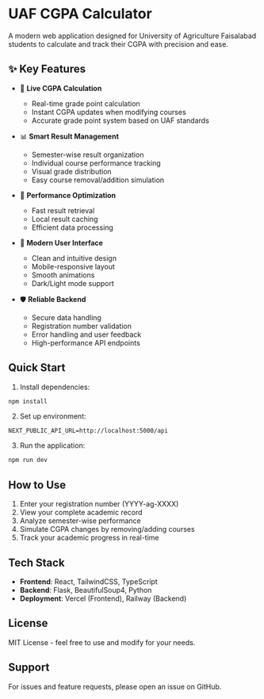 # UAF CGPA Calculator

A modern web application designed for University of Agriculture Faisalabad students to calculate and track their CGPA with precision and ease.

## ✨ Key Features

- 🔄 **Live CGPA Calculation**
  - Real-time grade point calculation
  - Instant CGPA updates when modifying courses
  - Accurate grade point system based on UAF standards

- 📊 **Smart Result Management**
  - Semester-wise result organization
  - Individual course performance tracking
  - Visual grade distribution
  - Easy course removal/addition simulation

- 💾 **Performance Optimization**
  - Fast result retrieval
  - Local result caching
  - Efficient data processing

- 🎨 **Modern User Interface**
  - Clean and intuitive design
  - Mobile-responsive layout
  - Smooth animations
  - Dark/Light mode support

- 🛡️ **Reliable Backend**
  - Secure data handling
  - Registration number validation
  - Error handling and user feedback
  - High-performance API endpoints

## Quick Start

1. Install dependencies:
```bash
npm install
```

2. Set up environment:
```
NEXT_PUBLIC_API_URL=http://localhost:5000/api
```

3. Run the application:
```bash
npm run dev
```

## How to Use

1. Enter your registration number (YYYY-ag-XXXX)
2. View your complete academic record
3. Analyze semester-wise performance
4. Simulate CGPA changes by removing/adding courses
5. Track your academic progress in real-time

## Tech Stack

- **Frontend**: React, TailwindCSS, TypeScript
- **Backend**: Flask, BeautifulSoup4, Python
- **Deployment**: Vercel (Frontend), Railway (Backend)

## License

MIT License - feel free to use and modify for your needs.

## Support

For issues and feature requests, please open an issue on GitHub.
